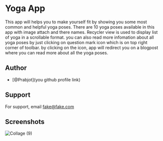 # Yoga App


This app will helps you to make yourself fit by showing you some most common and helpful yoga poses. There are 10 yoga poses available in this app with image attach and there names. Recycler view is used to display list of yoga in a scrollable format. you can also read more infomation about all yoga poses by just clicking on question mark icon which is on top right corner of toolbar. by clicking on the icon, app will redirect you on a blogpost where you can read more about all the yoga poses.

## Author

- [@Prabjot](you github profile link)


## Support

For support, email fake@fake.com


## Screenshots

![Collage (9)](https://user-images.githubusercontent.com/58460601/157803587-75f228c1-7351-44e4-b5a9-f9a92fa88ef6.jpg)
